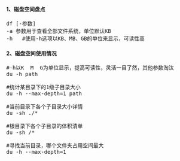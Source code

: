 #### 1、磁盘空间盘点
<pre class="prettyprint lang-s">
df [-参数]
-a 参数用于查看全部文件系统，单位默认KB
-h   #使用-h选项以KB、MB、GB的单位来显示，可读性高
</pre>
#### 2、磁盘空间使用情况
<pre class="prettyprint lang-s">
#-h以K  M  G为单位显示，提高可读性，灵活一目了然，其他参数淘汰
du -h path

#统计某目录下的1级子目录大小
du -h --max-depth=1 path

#当前目录下各个子目录大小详情
du -sh ./*

#根目录下各个子目录的体积清单
du -sh /*

#寻找当前目录，哪个文件夹占用空间最大
du -h --max-depth=1 
</pre>